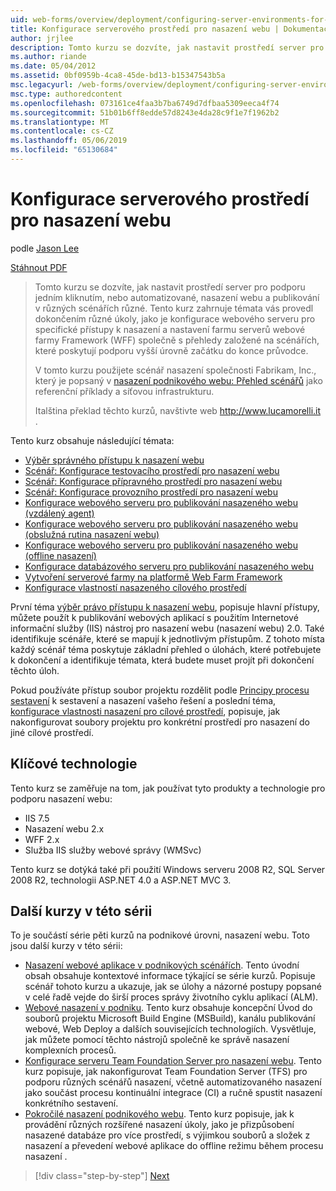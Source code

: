 ```yaml
---
uid: web-forms/overview/deployment/configuring-server-environments-for-web-deployment/configuring-server-environments-for-web-deployment
title: Konfigurace serverového prostředí pro nasazení webu | Dokumentace Microsoftu
author: jrjlee
description: Tomto kurzu se dozvíte, jak nastavit prostředí server pro podporu jedním kliknutím, nebo automatizované, nasazení webu a publikování v různých různých scen...
ms.author: riande
ms.date: 05/04/2012
ms.assetid: 0bf0959b-4ca8-45de-bd13-b15347543b5a
msc.legacyurl: /web-forms/overview/deployment/configuring-server-environments-for-web-deployment/configuring-server-environments-for-web-deployment
msc.type: authoredcontent
ms.openlocfilehash: 073161ce4faa3b7ba6749d7dfbaa5309eeca4f74
ms.sourcegitcommit: 51b01b6ff8edde57d8243e4da28c9f1e7f1962b2
ms.translationtype: MT
ms.contentlocale: cs-CZ
ms.lasthandoff: 05/06/2019
ms.locfileid: "65130684"
---
```

# <a name="configuring-server-environments-for-web-deployment"></a>Konfigurace serverového prostředí pro nasazení webu

podle [Jason Lee](https://github.com/jrjlee)

[Stáhnout PDF](https://msdnshared.blob.core.windows.net/media/MSDNBlogsFS/prod.evol.blogs.msdn.com/CommunityServer.Blogs.Components.WeblogFiles/00/00/00/63/56/8130.DeployingWebAppsInEnterpriseScenarios.pdf)

> Tomto kurzu se dozvíte, jak nastavit prostředí server pro podporu jedním kliknutím, nebo automatizované, nasazení webu a publikování v různých scénářích různé. Tento kurz zahrnuje témata vás provedl dokončením různé úkoly, jako je konfigurace webového serveru pro specifické přístupy k nasazení a nastavení farmu serverů webové farmy Framework (WFF) společně s přehledy založené na scénářích, které poskytují podporu vyšší úrovně začátku do konce průvodce.
> 
> V tomto kurzu použijete scénář nasazení společnosti Fabrikam, Inc., který je popsaný v [nasazení podnikového webu: Přehled scénářů](../deploying-web-applications-in-enterprise-scenarios/enterprise-web-deployment-scenario-overview.md) jako referenční příklady a síťovou infrastrukturu.
> 
> Italština překlad těchto kurzů, navštivte web [ http://www.lucamorelli.it ](http://www.lucamorelli.it).

Tento kurz obsahuje následující témata:

- [Výběr správného přístupu k nasazení webu](choosing-the-right-approach-to-web-deployment.md)
- [Scénář: Konfigurace testovacího prostředí pro nasazení webu](scenario-configuring-a-test-environment-for-web-deployment.md)
- [Scénář: Konfigurace přípravného prostředí pro nasazení webu](scenario-configuring-a-staging-environment-for-web-deployment.md)
- [Scénář: Konfigurace provozního prostředí pro nasazení webu](scenario-configuring-a-production-environment-for-web-deployment.md)
- [Konfigurace webového serveru pro publikování nasazeného webu (vzdálený agent)](configuring-a-web-server-for-web-deploy-publishing-remote-agent.md)
- [Konfigurace webového serveru pro publikování nasazeného webu (obslužná rutina nasazení webu)](configuring-a-web-server-for-web-deploy-publishing-web-deploy-handler.md)
- [Konfigurace webového serveru pro publikování nasazeného webu (offline nasazení)](configuring-a-web-server-for-web-deploy-publishing-offline-deployment.md)
- [Konfigurace databázového serveru pro publikování nasazeného webu](configuring-a-database-server-for-web-deploy-publishing.md)
- [Vytvoření serverové farmy na platformě Web Farm Framework](creating-a-server-farm-with-the-web-farm-framework.md)
- [Konfigurace vlastností nasazeného cílového prostředí](configuring-deployment-properties-for-a-target-environment.md)

První téma [výběr právo přístupu k nasazení webu](choosing-the-right-approach-to-web-deployment.md), popisuje hlavní přístupy, můžete použít k publikování webových aplikací s použitím Internetové informační služby (IIS) nástroj pro nasazení webu (nasazení webu) 2.0. Také identifikuje scénáře, které se mapují k jednotlivým přístupům. Z tohoto místa každý scénář téma poskytuje základní přehled o úlohách, které potřebujete k dokončení a identifikuje témata, která budete muset projít při dokončení těchto úloh.

Pokud používáte přístup soubor projektu rozdělit podle [Principy procesu sestavení](../web-deployment-in-the-enterprise/understanding-the-build-process.md) k sestavení a nasazení vašeho řešení a poslední téma, [konfigurace vlastnosti nasazení pro cílové prostředí](configuring-deployment-properties-for-a-target-environment.md), popisuje, jak nakonfigurovat soubory projektu pro konkrétní prostředí pro nasazení do jiné cílové prostředí.

## <a name="key-technologies"></a>Klíčové technologie

Tento kurz se zaměřuje na tom, jak používat tyto produkty a technologie pro podporu nasazení webu:

- IIS 7.5
- Nasazení webu 2.x
- WFF 2.x
- Služba IIS služby webové správy (WMSvc)

Tento kurz se dotýká také při použití Windows serveru 2008 R2, SQL Server 2008 R2, technologii ASP.NET 4.0 a ASP.NET MVC 3.

## <a name="other-tutorials-in-this-series"></a>Další kurzy v této sérii

To je součástí série pěti kurzů na podnikové úrovni, nasazení webu. Toto jsou další kurzy v této sérii:

- [Nasazení webové aplikace v podnikových scénářích](../deploying-web-applications-in-enterprise-scenarios/deploying-web-applications-in-enterprise-scenarios.md). Tento úvodní obsah obsahuje kontextové informace týkající se série kurzů. Popisuje scénář tohoto kurzu a ukazuje, jak se úlohy a názorné postupy popsané v celé řadě vejde do širší proces správy životního cyklu aplikací (ALM).
- [Webové nasazení v podniku](../web-deployment-in-the-enterprise/web-deployment-in-the-enterprise.md). Tento kurz obsahuje koncepční Úvod do souborů projektu Microsoft Build Engine (MSBuild), kanálu publikování webové, Web Deploy a dalších souvisejících technologiích. Vysvětluje, jak můžete pomocí těchto nástrojů společně ke správě nasazení komplexních procesů.
- [Konfigurace serveru Team Foundation Server pro nasazení webu](../configuring-team-foundation-server-for-web-deployment/configuring-team-foundation-server-for-web-deployment.md). Tento kurz popisuje, jak nakonfigurovat Team Foundation Server (TFS) pro podporu různých scénářů nasazení, včetně automatizovaného nasazení jako součást procesu kontinuální integrace (CI) a ručně spustit nasazení konkrétního sestavení.
- [Pokročilé nasazení podnikového webu](../advanced-enterprise-web-deployment/advanced-enterprise-web-deployment.md). Tento kurz popisuje, jak k provádění různých rozšířené nasazení úkoly, jako je přizpůsobení nasazené databáze pro více prostředí, s výjimkou souborů a složek z nasazení a převedení webové aplikace do offline režimu během procesu nasazení .

> [!div class="step-by-step"]
> [Next](choosing-the-right-approach-to-web-deployment.md)
